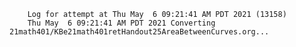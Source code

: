         Log for attempt at Thu May  6 09:21:41 AM PDT 2021 (13158)
        Thu May  6 09:21:41 AM PDT 2021 Converting 21math401/KBe21math401retHandout25AreaBetweenCurves.org...
